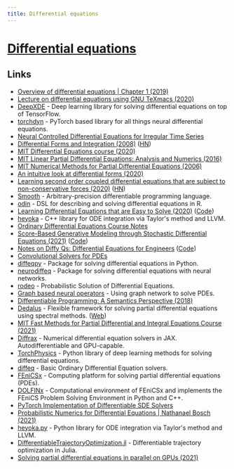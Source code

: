 ```yaml
---
title: Differential equations
---
```


# [Differential equations](https://en.wikipedia.org/wiki/Differential_equation)

## Links

- [Overview of differential equations | Chapter 1 (2019)](https://www.youtube.com/watch?v=p_di4Zn4wz4)
- [Lecture on differential equations using GNU TeXmacs (2020)](https://www.youtube.com/watch?v=ILiL4m61BLw)
- [DeepXDE](https://github.com/lululxvi/deepxde) - Deep learning library for solving differential equations on top of TensorFlow.
- [torchdyn](https://github.com/DiffEqML/torchdyn) - PyTorch based library for all things neural differential equations.
- [Neural Controlled Differential Equations for Irregular Time Series](https://github.com/patrick-kidger/NeuralCDE)
- [Differential Forms and Integration (2008)](https://www.math.ucla.edu/~tao/preprints/forms.pdf) ([HN](https://news.ycombinator.com/item?id=23269351))
- [MIT Differential Equations course (2020)](https://math.mit.edu/~dyatlov/18.03/)
- [MIT Linear Partial Differential Equations: Analysis and Numerics (2016)](https://github.com/mitmath/18303/tree/fall16)
- [MIT Numerical Methods for Partial Differential Equations (2006)](http://math.mit.edu/~stevenj/18.336/)
- [An intuitive look at differential forms (2020)](https://medium.com/@luca.ambrogioni/an-intuitive-look-at-differential-forms-8b405f2429f0)
- [Learning second order coupled differential equations that are subject to non-conservative forces (2020)](https://arxiv.org/abs/2010.11270) ([HN](https://news.ycombinator.com/item?id=24968805))
- [Smooth](https://github.com/psg-mit/smooth) - Arbitrary-precision differentiable programming language.
- [odin](https://github.com/mrc-ide/odin) - DSL for describing and solving differential equations in R.
- [Learning Differential Equations that are Easy to Solve (2020)](https://arxiv.org/abs/2007.04504) ([Code](https://github.com/jacobjinkelly/easy-neural-ode))
- [heyoka](https://github.com/bluescarni/heyoka) - C++ library for ODE integration via Taylor's method and LLVM.
- [Ordinary Differential Equations Course Notes](https://github.com/NanoScaleDesign/OrdinaryDifferentialEquations)
- [Score-Based Generative Modeling through Stochastic Differential Equations (2021)](https://arxiv.org/abs/2011.13456) ([Code](https://github.com/yang-song/score_sde))
- [Notes on Diffy Qs: Differential Equations for Engineers](https://www.jirka.org/diffyqs/) ([Code](https://github.com/jirilebl/diffyqs))
- [Convolutional Solvers for PDEs](https://github.com/nw2190/ConvPDE)
- [diffeqpy](https://github.com/SciML/diffeqpy) - Package for solving differential equations in Python.
- [neurodiffeq](https://github.com/NeuroDiffGym/neurodiffeq) - Package for solving differential equations with neural networks.
- [rodeo](https://github.com/mlysy/rodeo) - Probabilistic Solution of Differential Equations.
- [Graph based neural operators](https://github.com/zongyi-li/graph-pde) - Using graph network to solve PDEs.
- [Differentiable Programming: A Semantics Perspective (2018)](https://barghouthi.github.io/2018/05/01/differentiable-programming/)
- [Dedalus](https://github.com/DedalusProject/dedalus) - Flexible framework for solving partial differential equations using spectral methods. ([Web](https://dedalus-project.org/))
- [MIT Fast Methods for Partial Differential and Integral Equations Course (2021)](https://github.com/mitmath/18336)
- [Diffrax](https://github.com/patrick-kidger/diffrax) - Numerical differential equation solvers in JAX. Autodifferentiable and GPU-capable.
- [TorchPhysics](https://github.com/boschresearch/torchphysics) - Python library of deep learning methods for solving differential equations.
- [diffeq](https://github.com/mattsse/diffeq) - Basic Ordinary Differential Equation solvers.
- [FEniCSx](https://fenicsproject.org/) - Computing platform for solving partial differential equations (PDEs).
- [DOLFINx](https://github.com/FEniCS/dolfinx) - Computational environment of FEniCSx and implements the FEniCS Problem Solving Environment in Python and C++.
- [PyTorch Implementation of Differentiable SDE Solvers](https://github.com/google-research/torchsde)
- [Probabilistic Numerics for Differential Equations | Nathanael Bosch (2021)](https://www.youtube.com/watch?v=EMFl6ytP3iQ)
- [heyoka.py](https://github.com/bluescarni/heyoka.py) - Python library for ODE integration via Taylor's method and LLVM.
- [DifferentiableTrajectoryOptimization.jl](https://github.com/lassepe/DifferentiableTrajectoryOptimization.jl) - Differentiable trajectory optimization in Julia.
- [Solving partial differential equations in parallel on GPUs (2021)](https://github.com/eth-vaw-glaciology/course-101-0250-00)
